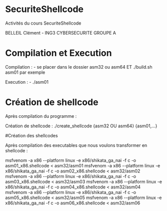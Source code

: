# SecuriteShellcode

Activités du cours SecuriteShellcode

BELLEIL Clément - ING3 CYBERSECURITE GROUPE A

# Compilation et Execution

Compilation :   - se placer dans le dossier asm32 ou asm64 ET ./build.sh asm01 par exemple

Execution :     - ./asm01

# Création de shellcode

Après compilation du programme :

Création de shellcode : ./create_shellcode {asm32 OU asm64} {asm01,...}

#Création des shellcodes 

Après compilation des executables que nous voulons transformer en shellcode : 

msfvenom -a x86 --platform linux -e x86/shikata_ga_nai -f c -o asm01_x86.shellcode < asm32/asm01
msfvenom -a x86 --platform linux -e x86/shikata_ga_nai -f c -o asm02_x86.shellcode < asm32/asm02 
msfvenom -a x86 --platform linux -e x86/shikata_ga_nai -f c -o asm03_x86.shellcode < asm32/asm03 
msfvenom -a x86 --platform linux -e x86/shikata_ga_nai -f c -o asm04_x86.shellcode < asm32/asm04 
msfvenom -a x86 --platform linux -e x86/shikata_ga_nai -f c -o asm05_x86.shellcode < asm32/asm05 
msfvenom -a x86 --platform linux -e x86/shikata_ga_nai -f c -o asm06_x86.shellcode < asm32/asm06 
